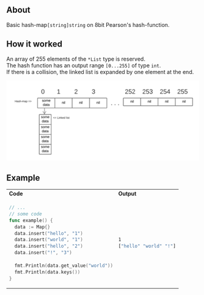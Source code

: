 ## **About**
Basic hash-map```[string]string``` on 8bit Pearson's hash-function.

## **How it worked**
An array of 255 elements of the ```*List``` type is reserved. <br>
The hash function has an output range ```[0...255]``` of type ```int```. <br>
If there is a collision, the linked list is expanded by one element at the end.

![Has map structure](images/map.png)


## **Example**
<table>
  <tr>
    <td> <b>Code</b> </td><td> <b>Output</b> </td>
  </tr>
  <tr>
  <td>

```go
// ...
// some code
func example() {
  data := Map{}
  data.insert("hello", "1")
  data.insert("world", "1")
  data.insert("hello", "2")
  data.insert("!", "3")

  fmt.Println(data.get_value("world"))
  fmt.Println(data.keys())
}
```
  </td>
  <td>

  ```bash
1
["hello" "world" "!"]
```
  </td>
  </tr>
</table>
